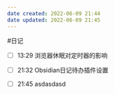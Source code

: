 ```yaml
---
date created: 2022-06-09 21:44
date updated: 2022-06-09 21:45
---
```


#日记

- [ ] 13:29 浏览器休眠对定时器的影响

- [ ] 21:32 Obsidian日记待办插件设置

- [ ] 21:45 asdasdasd
